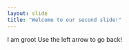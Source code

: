 ```yaml
---
layout: slide
title: "Welcome to our second slide!"
---
```

I am groot
Use the left arrow to go back!
